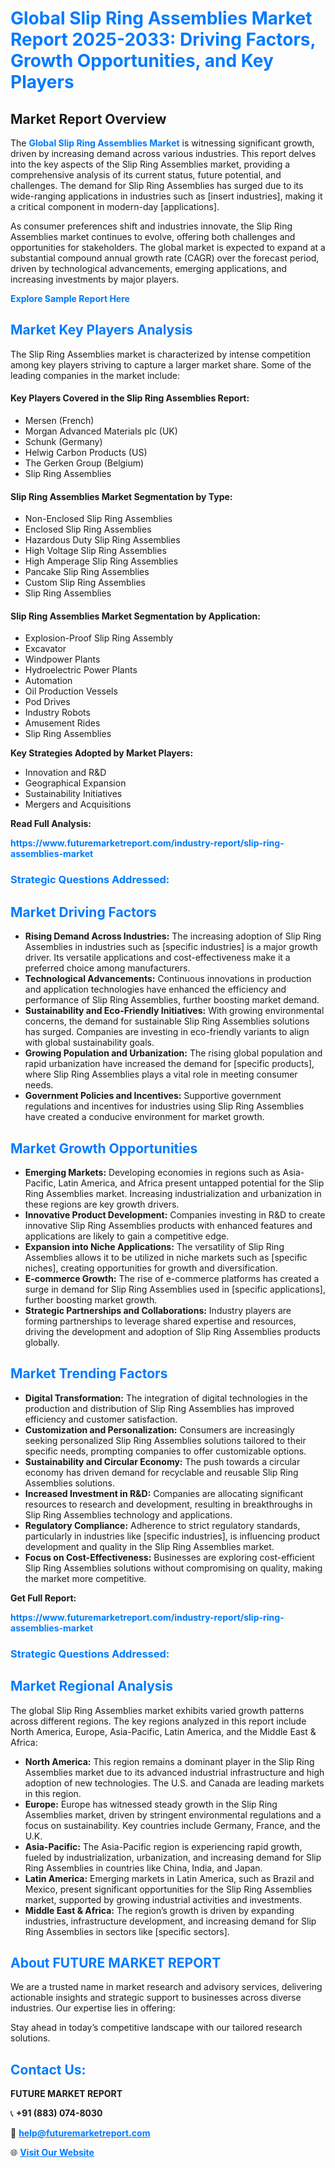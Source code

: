 <h1 style="color: #007BFF;">Global Slip Ring Assemblies Market Report 2025-2033: Driving Factors, Growth Opportunities, and Key Players</h1>

<section id="overview">
<h2>Market Report Overview</h2>
<p>The <a href="https://www.futuremarketreport.com/industry-report/slip-ring-assemblies-market" style="color: #007BFF; text-decoration: none;"><strong>Global Slip Ring Assemblies Market</strong></a> is witnessing significant growth, driven by increasing demand across various industries. This report delves into the key aspects of the Slip Ring Assemblies market, providing a comprehensive analysis of its current status, future potential, and challenges. The demand for Slip Ring Assemblies has surged due to its wide-ranging applications in industries such as [insert industries], making it a critical component in modern-day [applications].</p>
<p>As consumer preferences shift and industries innovate, the Slip Ring Assemblies market continues to evolve, offering both challenges and opportunities for stakeholders. The global market is expected to expand at a substantial compound annual growth rate (CAGR) over the forecast period, driven by technological advancements, emerging applications, and increasing investments by major players.</p>
</section>

<section id="overview">
<p><a href="https://www.futuremarketreport.com/request-sample/reportId=106516" style="color: #007BFF; text-decoration: none;"><strong>Explore Sample Report Here</strong></a></p>
</section>

<section id="key-players">
<h2 style="color: #007BFF;">Market Key Players Analysis</h2>
<p>The Slip Ring Assemblies market is characterized by intense competition among key players striving to capture a larger market share. Some of the leading companies in the market include:</p>
<h4>Key Players Covered in the Slip Ring Assemblies Report:</h4>
<ul><li>Mersen (French)</li><li>Morgan Advanced Materials plc (UK)</li><li>Schunk (Germany)</li><li>Helwig Carbon Products (US)</li><li>The Gerken Group (Belgium)</li><li>Slip Ring Assemblies</li></ul>
<h4>Slip Ring Assemblies Market Segmentation by Type:</h4>
<ul><li>Non-Enclosed Slip Ring Assemblies</li><li>Enclosed Slip Ring Assemblies</li><li>Hazardous Duty Slip Ring Assemblies</li><li>High Voltage Slip Ring Assemblies</li><li>High Amperage Slip Ring Assemblies</li><li>Pancake Slip Ring Assemblies</li><li>Custom Slip Ring Assemblies</li><li>Slip Ring Assemblies</li></ul>

<h4>Slip Ring Assemblies Market Segmentation by Application:</h4>
<ul><li>Explosion-Proof Slip Ring Assembly</li><li>Excavator</li><li>Windpower Plants</li><li>Hydroelectric Power Plants</li><li>Automation</li><li>Oil Production Vessels</li><li>Pod Drives</li><li>Industry Robots</li><li>Amusement Rides</li><li>Slip Ring Assemblies</li></ul>
<p><strong>Key Strategies Adopted by Market Players:</strong></p>
<ul>
<li>Innovation and R&D</li>
<li>Geographical Expansion</li>
<li>Sustainability Initiatives</li>
<li>Mergers and Acquisitions</li>
</ul>
</section>

<section>
<p><strong>Read Full Analysis: </strong></p><a href="https://www.futuremarketreport.com/industry-report/slip-ring-assemblies-market" style="color: #007BFF; text-decoration: none;"><strong>https://www.futuremarketreport.com/industry-report/slip-ring-assemblies-market</strong></a>
<h3 style="color: #007BFF;">Strategic Questions Addressed:</h3>
</section>

<section id="driving-factors">
<h2 style="color: #007BFF;">Market Driving Factors</h2>
<ul>
<li><strong>Rising Demand Across Industries:</strong> The increasing adoption of Slip Ring Assemblies in industries such as [specific industries] is a major growth driver. Its versatile applications and cost-effectiveness make it a preferred choice among manufacturers.</li>
<li><strong>Technological Advancements:</strong> Continuous innovations in production and application technologies have enhanced the efficiency and performance of Slip Ring Assemblies, further boosting market demand.</li>
<li><strong>Sustainability and Eco-Friendly Initiatives:</strong> With growing environmental concerns, the demand for sustainable Slip Ring Assemblies solutions has surged. Companies are investing in eco-friendly variants to align with global sustainability goals.</li>
<li><strong>Growing Population and Urbanization:</strong> The rising global population and rapid urbanization have increased the demand for [specific products], where Slip Ring Assemblies plays a vital role in meeting consumer needs.</li>
<li><strong>Government Policies and Incentives:</strong> Supportive government regulations and incentives for industries using Slip Ring Assemblies have created a conducive environment for market growth.</li>
</ul>
</section>

<section id="growth-opportunities">
<h2 style="color: #007BFF;">Market Growth Opportunities</h2>
<ul>
<li><strong>Emerging Markets:</strong> Developing economies in regions such as Asia-Pacific, Latin America, and Africa present untapped potential for the Slip Ring Assemblies market. Increasing industrialization and urbanization in these regions are key growth drivers.</li>
<li><strong>Innovative Product Development:</strong> Companies investing in R&D to create innovative Slip Ring Assemblies products with enhanced features and applications are likely to gain a competitive edge.</li>
<li><strong>Expansion into Niche Applications:</strong> The versatility of Slip Ring Assemblies allows it to be utilized in niche markets such as [specific niches], creating opportunities for growth and diversification.</li>
<li><strong>E-commerce Growth:</strong> The rise of e-commerce platforms has created a surge in demand for Slip Ring Assemblies used in [specific applications], further boosting market growth.</li>
<li><strong>Strategic Partnerships and Collaborations:</strong> Industry players are forming partnerships to leverage shared expertise and resources, driving the development and adoption of Slip Ring Assemblies products globally.</li>
</ul>
</section>

<section id="trending-factors">
<h2 style="color: #007BFF;">Market Trending Factors</h2>
<ul>
<li><strong>Digital Transformation:</strong> The integration of digital technologies in the production and distribution of Slip Ring Assemblies has improved efficiency and customer satisfaction.</li>
<li><strong>Customization and Personalization:</strong> Consumers are increasingly seeking personalized Slip Ring Assemblies solutions tailored to their specific needs, prompting companies to offer customizable options.</li>
<li><strong>Sustainability and Circular Economy:</strong> The push towards a circular economy has driven demand for recyclable and reusable Slip Ring Assemblies solutions.</li>
<li><strong>Increased Investment in R&D:</strong> Companies are allocating significant resources to research and development, resulting in breakthroughs in Slip Ring Assemblies technology and applications.</li>
<li><strong>Regulatory Compliance:</strong> Adherence to strict regulatory standards, particularly in industries like [specific industries], is influencing product development and quality in the Slip Ring Assemblies market.</li>
<li><strong>Focus on Cost-Effectiveness:</strong> Businesses are exploring cost-efficient Slip Ring Assemblies solutions without compromising on quality, making the market more competitive.</li>
</ul>
</section>

<section>
<p><strong>Get Full Report: </strong></p><a href="https://www.futuremarketreport.com/industry-report/slip-ring-assemblies-market" style="color: #007BFF; text-decoration: none;"><strong>https://www.futuremarketreport.com/industry-report/slip-ring-assemblies-market</strong></a>
<h3 style="color: #007BFF;">Strategic Questions Addressed:</h3>
</section>


<section id="regional-analysis">
<h2 style="color: #007BFF;">Market Regional Analysis</h2>
<p>The global Slip Ring Assemblies market exhibits varied growth patterns across different regions. The key regions analyzed in this report include North America, Europe, Asia-Pacific, Latin America, and the Middle East & Africa:</p>
<ul>
<li><strong>North America:</strong> This region remains a dominant player in the Slip Ring Assemblies market due to its advanced industrial infrastructure and high adoption of new technologies. The U.S. and Canada are leading markets in this region.</li>
<li><strong>Europe:</strong> Europe has witnessed steady growth in the Slip Ring Assemblies market, driven by stringent environmental regulations and a focus on sustainability. Key countries include Germany, France, and the U.K.</li>
<li><strong>Asia-Pacific:</strong> The Asia-Pacific region is experiencing rapid growth, fueled by industrialization, urbanization, and increasing demand for Slip Ring Assemblies in countries like China, India, and Japan.</li>
<li><strong>Latin America:</strong> Emerging markets in Latin America, such as Brazil and Mexico, present significant opportunities for the Slip Ring Assemblies market, supported by growing industrial activities and investments.</li>
<li><strong>Middle East & Africa:</strong> The region’s growth is driven by expanding industries, infrastructure development, and increasing demand for Slip Ring Assemblies in sectors like [specific sectors].</li>
</ul>
</section>

<footer>
<h2 style="color: #007BFF;">About FUTURE MARKET REPORT</h2>
<p>We are a trusted name in market research and advisory services, delivering actionable insights and strategic support to businesses across diverse industries. Our expertise lies in offering:</p>

<p>Stay ahead in today’s competitive landscape with our tailored research solutions.</p>

<h2 style="color: #007BFF;">Contact Us:</h2>
<p><strong>FUTURE MARKET REPORT</strong></p>
<p>📞 <strong>+91 (883) 074-8030</strong></p>
<p>📧 <strong><a href="mailto:help@futuremarketreport.com" style="color: #007BFF;">help@futuremarketreport.com</a></strong></p>
<p>🌐 <strong><a href="https://www.futuremarketreport.com/" style="color: #007BFF;">Visit Our Website</a></strong></p>
</footer>